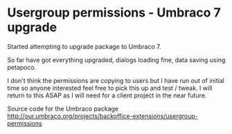 Usergroup permissions - Umbraco 7 upgrade
====================
Started attempting to upgrade package to Umbraco 7.

So far have got everything upgraded, dialogs loading fine, data saving using petapoco. 

I don't think the permissions are copying to users but I have run out of  initial time so anyone interested feel free to pick this up and test / tweak. I will return to this ASAP as I will need for a client project in the near future.


Source code for the Umbraco package 
http://our.umbraco.org/projects/backoffice-extensions/usergroup-permissions
